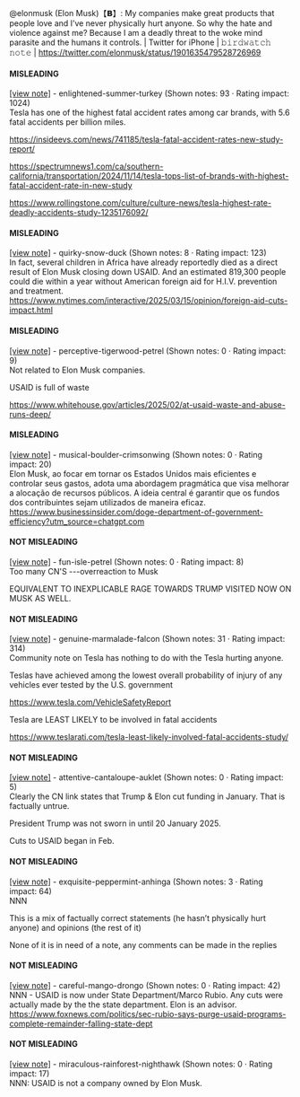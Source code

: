 @elonmusk (Elon Musk)【𝗕】: My companies make great products that people love and I’ve never physically hurt anyone. So why the hate and violence against me? Because I am a deadly threat to the woke mind parasite and the humans it controls. | Twitter for iPhone | 𝚋𝚒𝚛𝚍𝚠𝚊𝚝𝚌𝚑 𝚗𝚘𝚝𝚎 | https://twitter.com/elonmusk/status/1901635479528726969

#### MISLEADING

[[view note]](https://x.com/i/birdwatch/n/1901687450814325156) - enlightened-summer-turkey (Shown notes: 93 · Rating impact: 1024)\
Tesla has one of the highest fatal accident rates among car brands, with 5.6 fatal accidents per billion miles. 

https://insideevs.com/news/741185/tesla-fatal-accident-rates-new-study-report/

https://spectrumnews1.com/ca/southern-california/transportation/2024/11/14/tesla-tops-list-of-brands-with-highest-fatal-accident-rate-in-new-study

https://www.rollingstone.com/culture/culture-news/tesla-highest-rate-deadly-accidents-study-1235176092/

#### MISLEADING

[[view note]](https://x.com/i/birdwatch/n/1901651716728095058) - quirky-snow-duck (Shown notes: 8 · Rating impact: 123)\
In fact, several children in Africa have already reportedly died as a direct result of Elon Musk closing down USAID. And an estimated 819,300 people could die within a year without American foreign aid for H.I.V. prevention and treatment. https://www.nytimes.com/interactive/2025/03/15/opinion/foreign-aid-cuts-impact.html

#### MISLEADING

[[view note]](https://x.com/i/birdwatch/n/1901654646353019258) - perceptive-tigerwood-petrel (Shown notes: 0 · Rating impact: 9)\
Not related to Elon Musk companies. 

USAID is full of waste

https://www.whitehouse.gov/articles/2025/02/at-usaid-waste-and-abuse-runs-deep/



#### MISLEADING

[[view note]](https://x.com/i/birdwatch/n/1901666896614740418) - musical-boulder-crimsonwing (Shown notes: 0 · Rating impact: 20)\
Elon Musk, ao focar em tornar os Estados Unidos mais eficientes e controlar seus gastos, adota uma abordagem pragmática que visa melhorar a alocação de recursos públicos. A ideia central é garantir que os fundos dos contribuintes sejam utilizados de maneira eficaz. 
https://www.businessinsider.com/doge-department-of-government-efficiency?utm_source=chatgpt.com

#### NOT MISLEADING

[[view note]](https://x.com/i/birdwatch/n/1901725731904004341) - fun-isle-petrel (Shown notes: 0 · Rating impact: 8)\
Too many CN'S ---overreaction to Musk 

EQUIVALENT TO INEXPLICABLE RAGE TOWARDS TRUMP VISITED NOW ON MUSK AS WELL. 

#### NOT MISLEADING

[[view note]](https://x.com/i/birdwatch/n/1901689576319598632) - genuine-marmalade-falcon (Shown notes: 31 · Rating impact: 314)\
Community note on Tesla has nothing to do with the Tesla hurting anyone.

Teslas have achieved among the lowest overall probability of injury of any vehicles ever tested by the U.S. government

https://www.tesla.com/VehicleSafetyReport

Tesla are LEAST LIKELY to be involved in fatal accidents

https://www.teslarati.com/tesla-least-likely-involved-fatal-accidents-study/

#### NOT MISLEADING

[[view note]](https://x.com/i/birdwatch/n/1901677999868789135) - attentive-cantaloupe-auklet (Shown notes: 0 · Rating impact: 5)\
Clearly the CN link states that Trump & Elon cut funding in January.  That is factually untrue.

President Trump was not sworn in until 20 January 2025.

Cuts to USAID began in Feb.





#### NOT MISLEADING

[[view note]](https://x.com/i/birdwatch/n/1901670672138400191) - exquisite-peppermint-anhinga (Shown notes: 3 · Rating impact: 64)\
NNN

This is a mix of factually correct statements (he hasn’t physically hurt anyone) and opinions (the rest of it)

None of it is in need of a note, any comments can be made in the replies

#### NOT MISLEADING

[[view note]](https://x.com/i/birdwatch/n/1901656297776529576) - careful-mango-drongo (Shown notes: 0 · Rating impact: 42)\
NNN - USAID is now under State Department/Marco Rubio.  Any cuts were actually made by the the state department.   Elon is an advisor.  https://www.foxnews.com/politics/sec-rubio-says-purge-usaid-programs-complete-remainder-falling-state-dept

#### NOT MISLEADING

[[view note]](https://x.com/i/birdwatch/n/1901653659123089880) - miraculous-rainforest-nighthawk (Shown notes: 0 · Rating impact: 17)\
NNN: USAID is not a company owned by Elon Musk.
